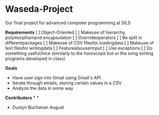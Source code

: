 # Waseda-Project
Our final project for advanced computer programming at SILS

**Requirements**
[ ] Object-Oriented
[ ] Makeuse of hierarchy, polymorphismand encapsulation
[ ] Overrideoperators
[ ] Be split in differentpackages
[ ] Makeuse of CSV filesfor loadingdata
[ ] Makeuse of text filesfor writingdata
[ ] Featurealsouserinput
[ ] Use exceptions
[ ] Do something useful/nice (similarly to the horoscope bot or the song sorting programs developed in class)

**Goals**
* Have user sign into Gmail using Gmail's API
* Iterate through emails, storing certain values in a CSV
* Analyze the data in some way

**Contributors**
*
* 
* Dustyn Buchanan August

